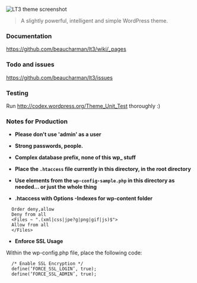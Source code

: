 ![LT3 theme screenshot](https://raw.github.com/beaucharman/lt3/master/screenshot.png "A slightly powerful, intelligent and simple WordPress theme.")

> A slightly powerful, intelligent and simple WordPress theme.



### Documentation

https://github.com/beaucharman/lt3/wiki/_pages



### Todo and issues

https://github.com/beaucharman/lt3/issues



### Testing

Run http://codex.wordpress.org/Theme_Unit_Test thoroughly :)



### Notes for Production

- **Please don't use 'admin' as a user**

- **Strong passwords, people.**

- **Complex database prefix, none of this wp_ stuff**

- **Place the `.htaccess` file currently in this directory, in the root directory**

- **Use elements from the `wp-config-sample.php` in this directory as needed... or just the whole thing**

- **.htaccess with Options -Indexes for wp-content folder**

```
  Order deny,allow
  Deny from all
  <Files ~ ".(xml|css|jpe?g|png|gif|js)$">
  Allow from all
  </Files>
```

- **Enforce SSL Usage**

Within the wp-config.php file, place the following code:

```
  /* Enable SSL Encryption */
  define(‘FORCE_SSL_LOGIN’, true);
  define(‘FORCE_SSL_ADMIN’, true);
```
